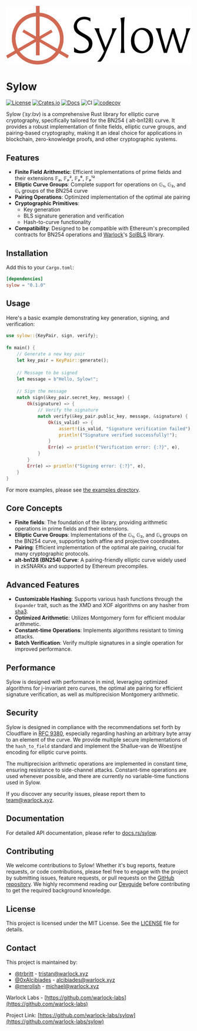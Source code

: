 ![Logo](./sylow.png)

# Sylow

[![License](https://img.shields.io/crates/l/sylow)](https://choosealicense.com/licenses/mit/)
[![Crates.io](https://img.shields.io/crates/v/sylow)](https://crates.io/crates/sylow)
[![Docs](https://img.shields.io/crates/v/sylow?color=blue&label=docs)](https://docs.rs/sylow/)
![CI](https://github.com/warlock-labs/sylow/actions/workflows/CI.yml/badge.svg)
[![codecov](https://codecov.io/gh/warlock-labs/sylow/graph/badge.svg?token=MJNRUZHI1Z)](https://codecov.io/gh/warlock-labs/sylow)

<!-- Generally seems to be pronounced SEE-low at least in American English, and perhaps note that it's being named after Ludwig. -->
Sylow (*ˈsyːlɔv*) is a comprehensive Rust library for elliptic curve cryptography, specifically tailored for the BN254 (
alt-bn128) curve. It provides a robust implementation of finite fields, elliptic curve groups, and pairing-based
cryptography, making it an ideal choice for applications in blockchain, zero-knowledge proofs, and other cryptographic
systems.

## Features

- **Finite Field Arithmetic**: Efficient implementations of prime fields and their extensions 𝔽ₚ, 𝔽ₚ², 𝔽ₚ⁶, 𝔽ₚ¹²
- **Elliptic Curve Groups**: Complete support for operations on 𝔾₁, 𝔾₂, and 𝔾ₜ groups of the BN254 curve
- **Pairing Operations**: Optimized implementation of the optimal ate pairing
- **Cryptographic Primitives**:
    - Key generation
    - BLS signature generation and verification
    - Hash-to-curve functionality
- **Compatibility**: Designed to be compatible with Ethereum's precompiled
  contracts for BN254 operations and [Warlock](https://warlock.xyz/)'s
  [SolBLS](https://github.com/warlock-labs/solbls) library.

## Installation

Add this to your `Cargo.toml`:

```toml
[dependencies]
sylow = "0.1.0"
```

## Usage

Here's a basic example demonstrating key generation, signing, and verification:

```rust
use sylow::{KeyPair, sign, verify};

fn main() {
    // Generate a new key pair
    let key_pair = KeyPair::generate();

    // Message to be signed
    let message = b"Hello, Sylow!";

    // Sign the message
    match sign(&key_pair.secret_key, message) {
        Ok(signature) => {
            // Verify the signature
            match verify(&key_pair.public_key, message, &signature) {
                Ok(is_valid) => {
                    assert!(is_valid, "Signature verification failed");
                    println!("Signature verified successfully!");
                }
                Err(e) => println!("Verification error: {:?}", e),
            }
        }
        Err(e) => println!("Signing error: {:?}", e),
    }
}
```

For more examples, please see [the examples directory](https://github.com/warlock-labs/sylow/tree/main/examples).

## Core Concepts

- **Finite fields**: The foundation of the library, providing arithmetic operations in prime fields and their
  extensions.
- **Elliptic Curve Groups**: Implementations of the 𝔾₁, 𝔾₂, and 𝔾ₜ groups on the BN254 curve, supporting both affine and
  projective coordinates.
- **Pairing**: Efficient implementation of the optimal ate pairing, crucial for many cryptographic protocols.
- **alt-bn128 (BN254) Curve**: A pairing-friendly elliptic curve widely used in zkSNARKs and supported by Ethereum
  precompiles.

## Advanced Features

- **Customizable Hashing**: Supports various hash functions through the `Expander` trait, such as the XMD and XOF
  algorithms on any hasher from [sha3](https://github.com/RustCrypto/hashes/tree/master/sha3).
- **Optimized Arithmetic**: Utilizes Montgomery form for efficient modular arithmetic.
- **Constant-time Operations**: Implements algorithms resistant to timing attacks.
- **Batch Verification**: Verify multiple signatures in a single operation for improved performance.

## Performance

Sylow is designed with performance in mind, leveraging optimized algorithms for j-invariant zero curves, the optimal ate
pairing for efficient signature verification, as well as multiprecision Montgomery arithmetic.

## Security

Sylow is designed in compliance with the recommendations set forth by Cloudflare
in [RFC 9380](https://datatracker.ietf.org/doc/html/rfc9380), especially regarding hashing an arbitrary byte array to an
element of the curve. We provide multiple secure implementations of the `hash_to_field` standard and implement the
Shallue-van de Woestijne encoding for elliptic curve points.

The multiprecision arithmetic operations are implemented in constant time, ensuring resistance to side-channel attacks.
Constant-time operations are used whenever possible, and there are currently no variable-time functions used in Sylow.

If you discover any security issues, please report them to [team@warlock.xyz](mailto:team@warlock.xyz).

## Documentation

For detailed API documentation, please refer to [docs.rs/sylow](https://docs.rs/sylow).

## Contributing

We welcome contributions to Sylow! Whether it's bug reports, feature requests, or code contributions, please feel free
to engage with the project by submitting issues, feature requests, or pull requests on
the [GitHub repository](https://github.com/warlock-labs/sylow). We highly recommend reading
our [Devguide](sylow_devguide.pdf) before
contributing to get the required background knowledge.

## License

This project is licensed under the MIT License. See the [LICENSE](LICENSE) file for details.

## Contact

This project is maintained by:

- [@trbritt](https://github.com/trbritt) - [tristan@warlock.xyz](mailto:tristan@warlock.xyz)
- [@0xAlcibiades](https://github.com/0xAlcibiades) - [alcibiades@warlock.xyz](mailto:alcibiades@warlock.xyz)
- [@merolish](https://github.com/merolish) - [michael@warlock.xyz](mailto:michael@warlock.xyz)

Warlock Labs - [https://github.com/warlock-labs](https://github.com/warlock-labs)

Project Link: [https://github.com/warlock-labs/sylow](https://github.com/warlock-labs/sylow)